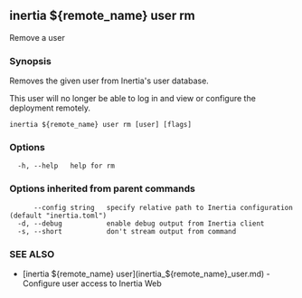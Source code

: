 ## inertia ${remote_name} user rm

Remove a user

### Synopsis

Removes the given user from Inertia's user database.

This user will no longer be able to log in and view or configure the deployment
remotely.

```
inertia ${remote_name} user rm [user] [flags]
```

### Options

```
  -h, --help   help for rm
```

### Options inherited from parent commands

```
      --config string   specify relative path to Inertia configuration (default "inertia.toml")
  -d, --debug           enable debug output from Inertia client
  -s, --short           don't stream output from command
```

### SEE ALSO

* [inertia ${remote_name} user](inertia_${remote_name}_user.md)	 - Configure user access to Inertia Web

